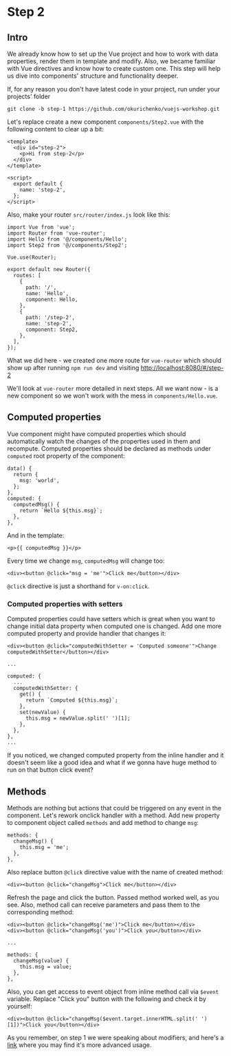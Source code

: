 # Step 2

## Intro

We already know how to set up the Vue project and how to work with
data properties, render them in template and modify. Also, we became
familiar with Vue directives and know how to create custom one. This
step will help us dive into components' structure and functionality
deeper.

If, for any reason you don't have latest code in your project, run
under your projects' folder

```
git clone -b step-1 https://github.com/okurichenko/vuejs-workshop.git
```

Let's replace create a new component `components/Step2.vue` with the
following content to clear up a bit:

```
<template>
  <div id="step-2">
    <p>Hi from step-2</p>
  </div>
</template>

<script>
  export default {
    name: 'step-2',
  };
</script>
```

Also, make your router `src/router/index.js` look like this:

```
import Vue from 'vue';
import Router from 'vue-router';
import Hello from '@/components/Hello';
import Step2 from '@/components/Step2';

Vue.use(Router);

export default new Router({
  routes: [
    {
      path: '/',
      name: 'Hello',
      component: Hello,
    },
    {
      path: '/step-2',
      name: 'step-2',
      component: Step2,
    },
  ],
});
```

What we did here - we created one more route for `vue-router` which
should show up after running `npm run dev` and visiting
[http://localhost:8080/#/step-2](http://localhost:8080/#/step-2)

We'll look at `vue-router` more detailed in next steps. All we want now -
is a new component so we won't work with the mess in `components/Hello.vue`.

## Computed properties

Vue component might have computed properties which should automatically
watch the changes of the properties used in them and recompute. Computed
properties should be declared as methods under `computed` root property
of the component:

```
data() {
  return {
    msg: 'world',
  };
},
computed: {
  computedMsg() {
    return `Hello ${this.msg}`;
  },
},
```

And in the template:

```
<p>{{ computedMsg }}</p>
```

Every time we change `msg`, `computedMsg` will change too:

```
<div><button @click="msg = 'me'">Click me</button></div>
```

`@click` directive is just a shorthand for `v-on:click`.

### Computed properties with setters

Computed properties could have setters which is great when you want to
change initial data property when computed one is changed. Add one more
computed property and provide handler that changes it:

```
<div><button @click="computedWithSetter = 'Computed someone'">Change computedWithSetter</button></div>

...

computed: {
  ...
  computedWithSetter: {
    get() {
      return `Computed ${this.msg}`;
    },
    set(newValue) {
      this.msg = newValue.split(' ')[1];
    },
  },
},
...
```

If you noticed, we changed computed property from the inline handler and
it doesn't seem like a good idea and what if we gonna have huge method
to run on that button click event?

## Methods

Methods are nothing but actions that could be triggered on any event in
the component. Let's rework onclick handler with a method. Add new property
to component object called `methods` and add method to change `msg`:

```
methods: {
  changeMsg() {
    this.msg = 'me';
  },
},
```

Also replace button `@click` directive value with the name of created
method:

```
<div><button @click="changeMsg">Click me</button></div>
```

Refresh the page and click the button. Passed method worked well, as you
see. Also, method call can receive parameters and pass them to the
corresponding method:

```
<div><button @click="changeMsg('me')">Click me</button></div>
<div><button @click="changeMsg('you')">Click you</button></div>

...

methods: {
  changeMsg(value) {
    this.msg = value;
  },
},
```

Also, you can get access to event object from inline method call via
`$event` variable. Replace "Click you" button with the following and
check it by yourself:

```
<div><button @click="changeMsg($event.target.innerHTML.split(' ')[1])">Click you</button></div>
```

As you remember, on step 1 we were speaking about modifiers, and here's
a [link](https://vuejs.org/v2/guide/events.html#Event-Modifiers) where
you may find it's more advanced usage.
